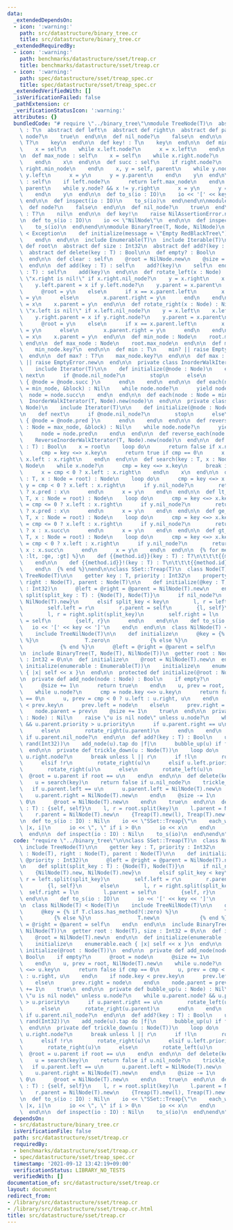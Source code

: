 ```yaml
---
data:
  _extendedDependsOn:
  - icon: ':warning:'
    path: src/datastructure/binary_tree.cr
    title: src/datastructure/binary_tree.cr
  _extendedRequiredBy:
  - icon: ':warning:'
    path: benchmarks/datastructure/sset/treap.cr
    title: benchmarks/datastructure/sset/treap.cr
  - icon: ':warning:'
    path: spec/datastructure/sset/treap_spec.cr
    title: spec/datastructure/sset/treap_spec.cr
  _extendedVerifiedWith: []
  _isVerificationFailed: false
  _pathExtension: cr
  _verificationStatusIcon: ':warning:'
  attributes: {}
  bundledCode: "# require \"../binary_tree\"\nmodule TreeNode(T)\n  abstract def key\
    \ : T\n  abstract def left\n  abstract def right\n  abstract def parent\n\n  def\
    \ node?\n    true\n  end\n\n  def nil_node?\n    false\n  end\n\n  def key? :\
    \ T?\n    key\n  end\n\n  def key! : T\n    key\n  end\n\n  def min_node : self\n\
    \    x = self\n    while x.left.node?\n      x = x.left\n    end\n    x\n  end\n\
    \n  def max_node : self\n    x = self\n    while x.right.node?\n      x = x.right\n\
    \    end\n    x\n  end\n\n  def succ : self\n    if right.node?\n      return\
    \ right.min_node\n    end\n    x, y = self, parent\n    while y.node? && x !=\
    \ y.left\n      x = y\n      y = y.parent\n    end\n    y\n  end\n\n  def pred\
    \ : self\n    if left.node?\n      return left.max_node\n    end\n    x, y = self,\
    \ parent\n    while y.node? && x != y.right\n      x = y\n      y = y.parent\n\
    \    end\n    y\n  end\n\n  def to_s(io : IO)\n    io << '[' << key << ']'\n \
    \ end\n\n  def inspect(io : IO)\n    to_s(io)\n  end\nend\n\nmodule TreeNilNode(T)\n\
    \  def node?\n    false\n  end\n\n  def nil_node?\n    true\n  end\n\n  def key?\
    \ : T?\n    nil\n  end\n\n  def key!\n    raise NilAssertionError.new\n  end\n\
    \n  def to_s(io : IO)\n    io << \"NilNode\"\n  end\n\n  def inspect(io : IO)\n\
    \    to_s(io)\n  end\nend\n\nmodule BinaryTree(T, Node, NilNode)\n  class EmptyError\
    \ < Exception\n    def initialize(message = \"Empty RedBlackTree\")\n      super(message)\n\
    \    end\n  end\n\n  include Enumerable(T)\n  include Iterable(T)\n\n  abstract\
    \ def root\n  abstract def size : Int32\n  abstract def add?(key : T) : Bool\n\
    \  abstract def delete(key : T) : Bool\n\n  def empty? : Bool\n    root.nil_node?\n\
    \  end\n\n  def clear : self\n    @root = NilNode.new\n    @size = 0\n    self\n\
    \  end\n\n  def add(key : T) : self\n    add?(key)\n    self\n  end\n\n  def <<(key\
    \ : T) : self\n    add(key)\n  end\n\n  def rotate_left(x : Node) : Nil\n    raise\
    \ \"x.right is nil!\" if x.right.nil_node?\n    y = x.right\n    x.right = y.left\n\
    \    y.left.parent = x if y.left.node?\n    y.parent = x.parent\n    if x.parent.nil_node?\n\
    \      @root = y\n    else\n      if x == x.parent.left\n        x.parent.left\
    \ = y\n      else\n        x.parent.right = y\n      end\n    end\n    y.left\
    \ = x\n    x.parent = y\n  end\n\n  def rotate_right(x : Node) : Nil\n    raise\
    \ \"x.left is nil!\" if x.left.nil_node?\n    y = x.left\n    x.left = y.right\n\
    \    y.right.parent = x if y.right.node?\n    y.parent = x.parent\n    if x.parent.nil_node?\n\
    \      @root = y\n    else\n      if x == x.parent.left\n        x.parent.left\
    \ = y\n      else\n        x.parent.right = y\n      end\n    end\n    y.right\
    \ = x\n    x.parent = y\n  end\n\n  def min_node : Node\n    root.min_node\n \
    \ end\n\n  def max_node : Node\n    root.max_node\n  end\n\n  def min? : T?\n\
    \    min_node.key?\n  end\n\n  def min : T\n    min? || raise EmptyError.new\n\
    \  end\n\n  def max? : T?\n    max_node.key?\n  end\n\n  def max : T\n    max?\
    \ || raise EmptyError.new\n  end\n\n  private class InorderWalkIterator(T, Node)\n\
    \    include Iterator(T)\n\n    def initialize(@node : Node)\n    end\n\n    def\
    \ next\n      if @node.nil_node?\n        stop\n      else\n        @node.key.tap\
    \ { @node = @node.succ }\n      end\n    end\n  end\n\n  def each(node : Node\
    \ = min_node, &block) : Nil\n    while node.node?\n      yield node.key\n    \
    \  node = node.succ\n    end\n  end\n\n  def each(node : Node = min_node)\n  \
    \  InorderWalkIterator(T, Node).new(node)\n  end\n\n  private class ReverseInorderWalkIterator(T,\
    \ Node)\n    include Iterator(T)\n\n    def initialize(@node : Node)\n    end\n\
    \n    def next\n      if @node.nil_node?\n        stop\n      else\n        @node.key.tap\
    \ { @node = @node.pred }\n      end\n    end\n  end\n\n  def reverse_each(node\
    \ : Node = max_node, &block) : Nil\n    while node.node?\n      yield node.key\n\
    \      node = node.pred\n    end\n  end\n\n  def reverse_each(node : Node = max_node)\n\
    \    ReverseInorderWalkIterator(T, Node).new(node)\n  end\n\n  def includes?(key\
    \ : T) : Bool\n    x = root\n    loop do\n      return false if x.nil_node?\n\
    \      cmp = key <=> x.key\n      return true if cmp == 0\n      x = cmp < 0 ?\
    \ x.left : x.right\n    end\n  end\n\n  def search(key : T, x : Node = root) :\
    \ Node\n    while x.node?\n      cmp = key <=> x.key\n      break if cmp == 0\n\
    \      x = cmp < 0 ? x.left : x.right\n    end\n    x\n  end\n\n  def le_node(key\
    \ : T, x : Node = root) : Node\n    loop do\n      cmp = key <=> x.key\n     \
    \ y = cmp < 0 ? x.left : x.right\n      if y.nil_node?\n        return cmp < 0\
    \ ? x.pred : x\n      end\n      x = y\n    end\n  end\n\n  def lt_node(key :\
    \ T, x : Node = root) : Node\n    loop do\n      cmp = key <=> x.key\n      y\
    \ = cmp <= 0 ? x.left : x.right\n      if y.nil_node?\n        return cmp <= 0\
    \ ? x.pred : x\n      end\n      x = y\n    end\n  end\n\n  def ge_node(key :\
    \ T, x : Node = root) : Node\n    loop do\n      cmp = key <=> x.key\n      y\
    \ = cmp <= 0 ? x.left : x.right\n      if y.nil_node?\n        return cmp <= 0\
    \ ? x : x.succ\n      end\n      x = y\n    end\n  end\n\n  def gt_node(key :\
    \ T, x : Node = root) : Node\n    loop do\n      cmp = key <=> x.key\n      y\
    \ = cmp < 0 ? x.left : x.right\n      if y.nil_node?\n        return cmp < 0 ?\
    \ x : x.succ\n      end\n      x = y\n    end\n  end\n\n  {% for method in [:le,\
    \ :lt, :ge, :gt] %}\n    def {{method.id}}(key : T) : T?\n\t\t\t{{method.id}}_node(key).key?\n\
    \    end\n\n    def {{method.id}}!(key : T) : T\n\t\t\t{{method.id}}_node(key).key!\n\
    \    end\n  {% end %}\nend\n\nclass SSet::Treap(T)\n  class Node(T)\n    include\
    \ TreeNode(T)\n\n    getter key : T, priority : Int32\n    property! left : Node(T),\
    \ right : Node(T), parent : Node(T)\n\n    def initialize(@key : T, @priority\
    \ : Int32)\n      @left = @right = @parent = NilNode(T).new\n    end\n\n    def\
    \ split(split_key : T) : {Node(T), Node(T)}\n      if nil_node?\n        {NilNode(T).new,\
    \ NilNode(T).new}\n      elsif split_key < key\n        l, r = left.split(split_key)\n\
    \        self.left = r\n        r.parent = self\n        {l, self}\n      else\n\
    \        l, r = right.split(split_key)\n        self.right = l\n        l.parent\
    \ = self\n        {self, r}\n      end\n    end\n\n    def to_s(io : IO)\n   \
    \   io << '[' << key << ']'\n    end\n  end\n\n  class NilNode(T) < Node(T)\n\
    \    include TreeNilNode(T)\n\n    def initialize\n      @key = {% if T.class.has_method?(:zero)\
    \ %}\n               T.zero\n             {% else %}\n               T.new\n \
    \            {% end %}\n      @left = @right = @parent = self\n    end\n  end\n\
    \n  include BinaryTree(T, Node(T), NilNode(T))\n  getter root : Node(T), size\
    \ : Int32 = 0\n\n  def initialize\n    @root = NilNode(T).new\n  end\n\n  def\
    \ initialize(enumerable : Enumerable(T))\n    initialize\n    enumerable.each\
    \ { |x| self << x }\n  end\n\n  protected def initialize(@root : Node(T))\n  end\n\
    \n  private def add_node(node : Node) : Bool\n    if empty?\n      @root = node\n\
    \      @size += 1\n      return true\n    end\n    u, prev = root, NilNode(T).new\n\
    \    while u.node?\n      cmp = node.key <=> u.key\n      return false if cmp\
    \ == 0\n      u, prev = cmp < 0 ? u.left : u.right, u\n    end\n    if node.key\
    \ < prev.key\n      prev.left = node\n    else\n      prev.right = node\n    end\n\
    \    node.parent = prev\n    @size += 1\n    true\n  end\n\n  private def bubble_up(u\
    \ : Node) : Nil\n    raise \"u is nil node\" unless u.node?\n    while u.parent.node?\
    \ && u.parent.priority > u.priority\n      if u.parent.right == u\n        rotate_left(u.parent)\n\
    \      else\n        rotate_right(u.parent)\n      end\n    end\n    @root = u\
    \ if u.parent.nil_node?\n  end\n\n  def add?(key : T) : Bool\n    u = Node.new(key,\
    \ rand(Int32))\n    add_node(u).tap do |f|\n      bubble_up(u) if f\n    end\n\
    \  end\n\n  private def trickle_down(u : Node(T))\n    loop do\n      l, r = u.left.node?,\
    \ u.right.node?\n      break unless l || r\n      if !l\n        rotate_left(u)\n\
    \      elsif !r\n        rotate_right(u)\n      elsif u.left.priority < u.right.priority\n\
    \        rotate_right(u)\n      else\n        rotate_left(u)\n      end\n    \
    \  @root = u.parent if root == u\n    end\n  end\n\n  def delete(key : T) : Bool\n\
    \    u = search(key)\n    return false if u.nil_node?\n    trickle_down(u)\n \
    \   if u.parent.left == u\n      u.parent.left = NilNode(T).new\n    else\n  \
    \    u.parent.right = NilNode(T).new\n    end\n    @size -= 1\n    if size ==\
    \ 0\n      @root = NilNode(T).new\n    end\n    true\n  end\n\n  def split(key\
    \ : T) : {self, self}\n    l, r = root.split(key)\n    l.parent = NilNode(T).new\n\
    \    r.parent = NilNode(T).new\n    {Treap(T).new(l), Treap(T).new(r)}\n  end\n\
    \n  def to_s(io : IO) : Nil\n    io << \"SSet::Treap{\"\n    each_with_index do\
    \ |x, i|\n      io << \", \" if i > 0\n      io << x\n    end\n    io << '}'\n\
    \  end\n\n  def inspect(io : IO) : Nil\n    to_s(io)\n  end\nend\n"
  code: "require \"../binary_tree\"\n\nclass SSet::Treap(T)\n  class Node(T)\n   \
    \ include TreeNode(T)\n\n    getter key : T, priority : Int32\n    property! left\
    \ : Node(T), right : Node(T), parent : Node(T)\n\n    def initialize(@key : T,\
    \ @priority : Int32)\n      @left = @right = @parent = NilNode(T).new\n    end\n\
    \n    def split(split_key : T) : {Node(T), Node(T)}\n      if nil_node?\n    \
    \    {NilNode(T).new, NilNode(T).new}\n      elsif split_key < key\n        l,\
    \ r = left.split(split_key)\n        self.left = r\n        r.parent = self\n\
    \        {l, self}\n      else\n        l, r = right.split(split_key)\n      \
    \  self.right = l\n        l.parent = self\n        {self, r}\n      end\n   \
    \ end\n\n    def to_s(io : IO)\n      io << '[' << key << ']'\n    end\n  end\n\
    \n  class NilNode(T) < Node(T)\n    include TreeNilNode(T)\n\n    def initialize\n\
    \      @key = {% if T.class.has_method?(:zero) %}\n               T.zero\n   \
    \          {% else %}\n               T.new\n             {% end %}\n      @left\
    \ = @right = @parent = self\n    end\n  end\n\n  include BinaryTree(T, Node(T),\
    \ NilNode(T))\n  getter root : Node(T), size : Int32 = 0\n\n  def initialize\n\
    \    @root = NilNode(T).new\n  end\n\n  def initialize(enumerable : Enumerable(T))\n\
    \    initialize\n    enumerable.each { |x| self << x }\n  end\n\n  protected def\
    \ initialize(@root : Node(T))\n  end\n\n  private def add_node(node : Node) :\
    \ Bool\n    if empty?\n      @root = node\n      @size += 1\n      return true\n\
    \    end\n    u, prev = root, NilNode(T).new\n    while u.node?\n      cmp = node.key\
    \ <=> u.key\n      return false if cmp == 0\n      u, prev = cmp < 0 ? u.left\
    \ : u.right, u\n    end\n    if node.key < prev.key\n      prev.left = node\n\
    \    else\n      prev.right = node\n    end\n    node.parent = prev\n    @size\
    \ += 1\n    true\n  end\n\n  private def bubble_up(u : Node) : Nil\n    raise\
    \ \"u is nil node\" unless u.node?\n    while u.parent.node? && u.parent.priority\
    \ > u.priority\n      if u.parent.right == u\n        rotate_left(u.parent)\n\
    \      else\n        rotate_right(u.parent)\n      end\n    end\n    @root = u\
    \ if u.parent.nil_node?\n  end\n\n  def add?(key : T) : Bool\n    u = Node.new(key,\
    \ rand(Int32))\n    add_node(u).tap do |f|\n      bubble_up(u) if f\n    end\n\
    \  end\n\n  private def trickle_down(u : Node(T))\n    loop do\n      l, r = u.left.node?,\
    \ u.right.node?\n      break unless l || r\n      if !l\n        rotate_left(u)\n\
    \      elsif !r\n        rotate_right(u)\n      elsif u.left.priority < u.right.priority\n\
    \        rotate_right(u)\n      else\n        rotate_left(u)\n      end\n    \
    \  @root = u.parent if root == u\n    end\n  end\n\n  def delete(key : T) : Bool\n\
    \    u = search(key)\n    return false if u.nil_node?\n    trickle_down(u)\n \
    \   if u.parent.left == u\n      u.parent.left = NilNode(T).new\n    else\n  \
    \    u.parent.right = NilNode(T).new\n    end\n    @size -= 1\n    if size ==\
    \ 0\n      @root = NilNode(T).new\n    end\n    true\n  end\n\n  def split(key\
    \ : T) : {self, self}\n    l, r = root.split(key)\n    l.parent = NilNode(T).new\n\
    \    r.parent = NilNode(T).new\n    {Treap(T).new(l), Treap(T).new(r)}\n  end\n\
    \n  def to_s(io : IO) : Nil\n    io << \"SSet::Treap{\"\n    each_with_index do\
    \ |x, i|\n      io << \", \" if i > 0\n      io << x\n    end\n    io << '}'\n\
    \  end\n\n  def inspect(io : IO) : Nil\n    to_s(io)\n  end\nend\n"
  dependsOn:
  - src/datastructure/binary_tree.cr
  isVerificationFile: false
  path: src/datastructure/sset/treap.cr
  requiredBy:
  - benchmarks/datastructure/sset/treap.cr
  - spec/datastructure/sset/treap_spec.cr
  timestamp: '2021-09-12 13:42:19+09:00'
  verificationStatus: LIBRARY_NO_TESTS
  verifiedWith: []
documentation_of: src/datastructure/sset/treap.cr
layout: document
redirect_from:
- /library/src/datastructure/sset/treap.cr
- /library/src/datastructure/sset/treap.cr.html
title: src/datastructure/sset/treap.cr
---
```

